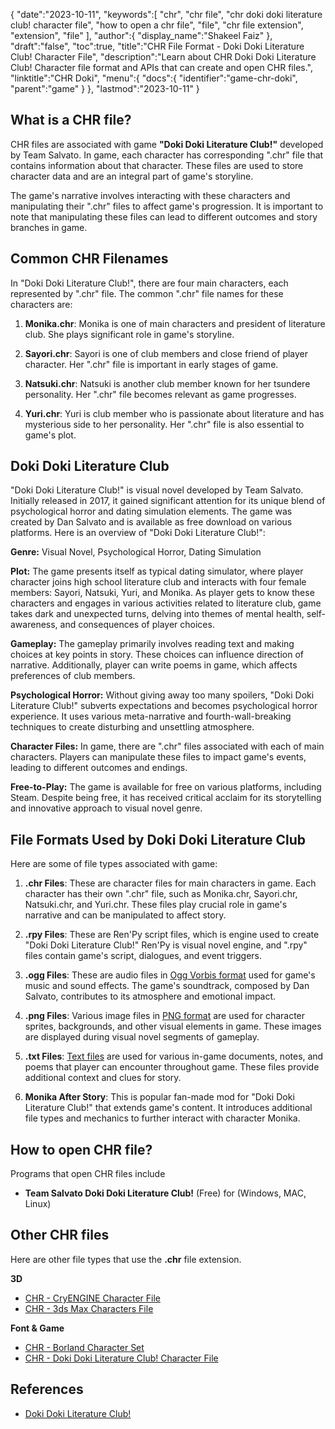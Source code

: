 {
   "date":"2023-10-11",
   "keywords":[
      "chr",
      "chr file",
      "chr doki doki literature club! character file",
      "how to open a chr file",
      "file",
      "chr file extension",
      "extension",
      "file"
   ],
   "author":{
      "display_name":"Shakeel Faiz"
   },
   "draft":"false",
   "toc":true,
   "title":"CHR File Format - Doki Doki Literature Club! Character File",
   "description":"Learn about CHR Doki Doki Literature Club! Character file format and APIs that can create and open CHR files.",
   "linktitle":"CHR Doki",
   "menu":{
      "docs":{
         "identifier":"game-chr-doki",
         "parent":"game"
      }
   },
   "lastmod":"2023-10-11"
}

## What is a CHR file?

CHR files are associated with game **"Doki Doki Literature Club!"** developed by Team Salvato. In game, each character has corresponding ".chr" file that contains information about that character. These files are used to store character data and are an integral part of game's storyline.

The game's narrative involves interacting with these characters and manipulating their ".chr" files to affect game's progression. It is important to note that manipulating these files can lead to different outcomes and story branches in game.

## Common CHR Filenames

In "Doki Doki Literature Club!", there are four main characters, each represented by ".chr" file. The common ".chr" file names for these characters are:

1.  **Monika.chr**: Monika is one of main characters and president of literature club. She plays significant role in game's storyline.
    
2.  **Sayori.chr**: Sayori is one of club members and close friend of player character. Her ".chr" file is important in early stages of game.
    
3.  **Natsuki.chr**: Natsuki is another club member known for her tsundere personality. Her ".chr" file becomes relevant as game progresses.
    
4.  **Yuri.chr**: Yuri is club member who is passionate about literature and has mysterious side to her personality. Her ".chr" file is also essential to game's plot.

## Doki Doki Literature Club

"Doki Doki Literature Club!" is visual novel developed by Team Salvato. Initially released in 2017, it gained significant attention for its unique blend of psychological horror and dating simulation elements. The game was created by Dan Salvato and is available as free download on various platforms. Here is an overview of "Doki Doki Literature Club!":

**Genre:** Visual Novel, Psychological Horror, Dating Simulation

**Plot:** The game presents itself as typical dating simulator, where player character joins high school literature club and interacts with four female members: Sayori, Natsuki, Yuri, and Monika. As player gets to know these characters and engages in various activities related to literature club, game takes dark and unexpected turns, delving into themes of mental health, self-awareness, and consequences of player choices.

**Gameplay:** The gameplay primarily involves reading text and making choices at key points in story. These choices can influence direction of narrative. Additionally, player can write poems in game, which affects preferences of club members.

**Psychological Horror:** Without giving away too many spoilers, "Doki Doki Literature Club!" subverts expectations and becomes psychological horror experience. It uses various meta-narrative and fourth-wall-breaking techniques to create disturbing and unsettling atmosphere.

**Character Files:** In game, there are ".chr" files associated with each of main characters. Players can manipulate these files to impact game's events, leading to different outcomes and endings.

**Free-to-Play:** The game is available for free on various platforms, including Steam. Despite being free, it has received critical acclaim for its storytelling and innovative approach to visual novel genre.

## File Formats Used by Doki Doki Literature Club

Here are some of file types associated with game:

1.  **.chr Files**: These are character files for main characters in game. Each character has their own ".chr" file, such as Monika.chr, Sayori.chr, Natsuki.chr, and Yuri.chr. These files play crucial role in game's narrative and can be manipulated to affect story.
    
2.  **.rpy Files**: These are Ren'Py script files, which is engine used to create "Doki Doki Literature Club!" Ren'Py is visual novel engine, and ".rpy" files contain game's script, dialogues, and event triggers.
    
3.  **.ogg Files**: These are audio files in [Ogg Vorbis format](/audio/ogg/) used for game's music and sound effects. The game's soundtrack, composed by Dan Salvato, contributes to its atmosphere and emotional impact.
    
4.  **.png Files**: Various image files in [PNG format](/image/png/) are used for character sprites, backgrounds, and other visual elements in game. These images are displayed during visual novel segments of gameplay.
    
5.  **.txt Files**: [Text files](/word-processing/txt/) are used for various in-game documents, notes, and poems that player can encounter throughout game. These files provide additional context and clues for story.
    
6.  **Monika After Story**: This is popular fan-made mod for "Doki Doki Literature Club!" that extends game's content. It introduces additional file types and mechanics to further interact with character Monika.

## How to open CHR file?

Programs that open CHR files include

- **Team Salvato Doki Doki Literature Club!** (Free) for (Windows, MAC, Linux)

## Other CHR files

Here are other file types that use the **.chr** file extension.

**3D**
- [CHR - CryENGINE Character File](/3d/chr-cryengine/)
- [CHR - 3ds Max Characters File](/3d/chr-3ds/)

**Font & Game**
- [CHR - Borland Character Set](/font/chr/)
- [CHR - Doki Doki Literature Club! Character File](/game/chr-doki/)

## References
* [Doki Doki Literature Club!](https://en.wikipedia.org/wiki/Doki_Doki_Literature_Club!)
